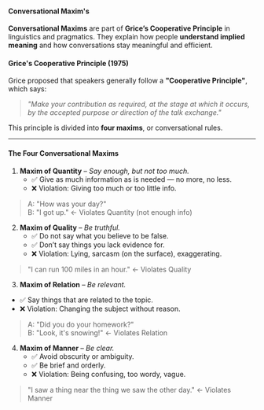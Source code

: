 #### Conversational Maxim's

**Conversational Maxims** are part of **Grice’s Cooperative Principle** in linguistics and pragmatics. They explain how people **understand implied meaning** and how conversations stay meaningful and efficient.

#### Grice's Cooperative Principle (1975)
Grice proposed that speakers generally follow a **"Cooperative Principle"**, which says:

> _"Make your contribution as required, at the stage at which it occurs, by the accepted purpose or direction of the talk exchange."_

This principle is divided into **four maxims**, or conversational rules.


---
#### The Four Conversational Maxims

 1. **Maxim of Quantity** – _Say enough, but not too much._
	- ✅ Give as much information as is needed — no more, no less.
	- ❌ Violation: Giving too much or too little info.

> A: "How was your day?"  
> B: "I got up." ← Violates Quantity (not enough info)


 2. **Maxim of Quality** – _Be truthful._
	- ✅ Do not say what you believe to be false.
	- ✅ Don’t say things you lack evidence for.
	- ❌ Violation: Lying, sarcasm (on the surface), exaggerating.

> "I can run 100 miles in an hour." ← Violates Quality


 3. **Maxim of Relation** – _Be relevant._
- ✅ Say things that are related to the topic.
- ❌ Violation: Changing the subject without reason.

> A: "Did you do your homework?"  
> B: "Look, it's snowing!" ← Violates Relation


 4. **Maxim of Manner** – _Be clear._
	- ✅ Avoid obscurity or ambiguity.
	- ✅ Be brief and orderly.
	- ❌ Violation: Being confusing, too wordy, vague.

> "I saw a thing near the thing we saw the other day." ← Violates Manner